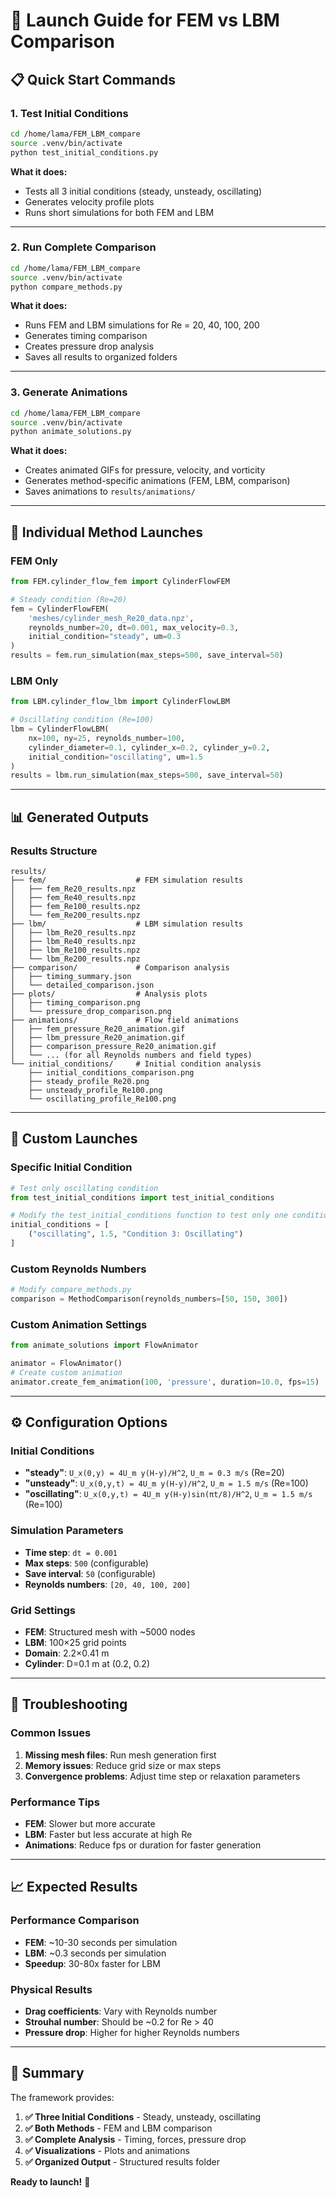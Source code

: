 # 🚀 Launch Guide for FEM vs LBM Comparison

## 📋 **Quick Start Commands**

### **1. Test Initial Conditions**
```bash
cd /home/lama/FEM_LBM_compare
source .venv/bin/activate
python test_initial_conditions.py
```
**What it does:**
- Tests all 3 initial conditions (steady, unsteady, oscillating)
- Generates velocity profile plots
- Runs short simulations for both FEM and LBM

---

### **2. Run Complete Comparison**
```bash
cd /home/lama/FEM_LBM_compare
source .venv/bin/activate
python compare_methods.py
```
**What it does:**
- Runs FEM and LBM simulations for Re = 20, 40, 100, 200
- Generates timing comparison
- Creates pressure drop analysis
- Saves all results to organized folders

---

### **3. Generate Animations**
```bash
cd /home/lama/FEM_LBM_compare
source .venv/bin/activate
python animate_solutions.py
```
**What it does:**
- Creates animated GIFs for pressure, velocity, and vorticity
- Generates method-specific animations (FEM, LBM, comparison)
- Saves animations to `results/animations/`

---

## 🎯 **Individual Method Launches**

### **FEM Only**
```python
from FEM.cylinder_flow_fem import CylinderFlowFEM

# Steady condition (Re=20)
fem = CylinderFlowFEM(
    'meshes/cylinder_mesh_Re20_data.npz',
    reynolds_number=20, dt=0.001, max_velocity=0.3,
    initial_condition="steady", um=0.3
)
results = fem.run_simulation(max_steps=500, save_interval=50)
```

### **LBM Only**
```python
from LBM.cylinder_flow_lbm import CylinderFlowLBM

# Oscillating condition (Re=100)
lbm = CylinderFlowLBM(
    nx=100, ny=25, reynolds_number=100,
    cylinder_diameter=0.1, cylinder_x=0.2, cylinder_y=0.2,
    initial_condition="oscillating", um=1.5
)
results = lbm.run_simulation(max_steps=500, save_interval=50)
```

---

## 📊 **Generated Outputs**

### **Results Structure**
```
results/
├── fem/                    # FEM simulation results
│   ├── fem_Re20_results.npz
│   ├── fem_Re40_results.npz
│   ├── fem_Re100_results.npz
│   └── fem_Re200_results.npz
├── lbm/                    # LBM simulation results
│   ├── lbm_Re20_results.npz
│   ├── lbm_Re40_results.npz
│   ├── lbm_Re100_results.npz
│   └── lbm_Re200_results.npz
├── comparison/             # Comparison analysis
│   ├── timing_summary.json
│   └── detailed_comparison.json
├── plots/                  # Analysis plots
│   ├── timing_comparison.png
│   └── pressure_drop_comparison.png
├── animations/             # Flow field animations
│   ├── fem_pressure_Re20_animation.gif
│   ├── lbm_pressure_Re20_animation.gif
│   ├── comparison_pressure_Re20_animation.gif
│   └── ... (for all Reynolds numbers and field types)
└── initial_conditions/     # Initial condition analysis
    ├── initial_conditions_comparison.png
    ├── steady_profile_Re20.png
    ├── unsteady_profile_Re100.png
    └── oscillating_profile_Re100.png
```

---

## 🎨 **Custom Launches**

### **Specific Initial Condition**
```python
# Test only oscillating condition
from test_initial_conditions import test_initial_conditions

# Modify the test_initial_conditions function to test only one condition
initial_conditions = [
    ("oscillating", 1.5, "Condition 3: Oscillating")
]
```

### **Custom Reynolds Numbers**
```python
# Modify compare_methods.py
comparison = MethodComparison(reynolds_numbers=[50, 150, 300])
```

### **Custom Animation Settings**
```python
from animate_solutions import FlowAnimator

animator = FlowAnimator()
# Create custom animation
animator.create_fem_animation(100, 'pressure', duration=10.0, fps=15)
```

---

## ⚙️ **Configuration Options**

### **Initial Conditions**
- **"steady"**: `U_x(0,y) = 4U_m y(H-y)/H^2`, `U_m = 0.3 m/s` (Re=20)
- **"unsteady"**: `U_x(0,y,t) = 4U_m y(H-y)/H^2`, `U_m = 1.5 m/s` (Re=100)
- **"oscillating"**: `U_x(0,y,t) = 4U_m y(H-y)sin(πt/8)/H^2`, `U_m = 1.5 m/s` (Re=100)

### **Simulation Parameters**
- **Time step**: `dt = 0.001`
- **Max steps**: `500` (configurable)
- **Save interval**: `50` (configurable)
- **Reynolds numbers**: `[20, 40, 100, 200]`

### **Grid Settings**
- **FEM**: Structured mesh with ~5000 nodes
- **LBM**: 100×25 grid points
- **Domain**: 2.2×0.41 m
- **Cylinder**: D=0.1 m at (0.2, 0.2)

---

## 🔧 **Troubleshooting**

### **Common Issues**
1. **Missing mesh files**: Run mesh generation first
2. **Memory issues**: Reduce grid size or max steps
3. **Convergence problems**: Adjust time step or relaxation parameters

### **Performance Tips**
- **FEM**: Slower but more accurate
- **LBM**: Faster but less accurate at high Re
- **Animations**: Reduce fps or duration for faster generation

---

## 📈 **Expected Results**

### **Performance Comparison**
- **FEM**: ~10-30 seconds per simulation
- **LBM**: ~0.3 seconds per simulation
- **Speedup**: 30-80x faster for LBM

### **Physical Results**
- **Drag coefficients**: Vary with Reynolds number
- **Strouhal number**: Should be ~0.2 for Re > 40
- **Pressure drop**: Higher for higher Reynolds numbers

---

## 🎉 **Summary**

The framework provides:

1. **✅ Three Initial Conditions** - Steady, unsteady, oscillating
2. **✅ Both Methods** - FEM and LBM comparison
3. **✅ Complete Analysis** - Timing, forces, pressure drop
4. **✅ Visualizations** - Plots and animations
5. **✅ Organized Output** - Structured results folder

**Ready to launch!** 🚀
